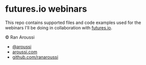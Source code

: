 # futures.io webinars

This repo contains supported files and code examples used for the
webinars I'll be doing in collaboration with
[futures.io](http://futures.io).

&copy; Ran Aroussi

- [@aroussi](http://twitter.com/aroussi)
- [aroussi.com](http://aroussi.com)
- [github.com/ranaroussi](https://github.com/ranaroussi)


